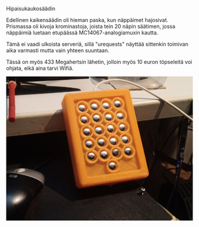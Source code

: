 Hipaisukaukosäädin

Edellinen kaikensäädin oli hieman paska, kun näppäimet hajosivat. Prismassa oli
kivoja krominastoja, joista tein 20 näpin säätimen, jossa näppäimiä luetaan etupäässä MC14067-analogiamuxin
kautta.

Tämä ei vaadi ulkoista serveriä, sillä "urequests" näyttää sittenkin toimivan aika varmasti mutta vain yhteen suuntaan.

Tässä on myös 433 Megahertsin lähetin, jolloin myös 10 euron töpseleitä voi ohjata, eikä aina tarvi Wifiä.

<img src=nappis.png>
